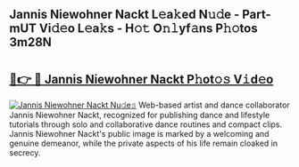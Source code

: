## Jannis Niewohner Nackt L𝚎a𝚔ed N𝚞𝚍e - Part-mUT Vi𝚍𝚎o L𝚎a𝚔s - H𝚘𝚝 O𝚗𝚕yf𝚊ns P𝚑𝚘tos 3m28N

# <h2><a href="http://kf238hx.oniu.top/?m=Jannis+Niewohner+Nackt">🔗👉 🔴 Jannis Niewohner Nackt P𝚑ot𝚘𝚜 V𝚒d𝚎o</a></h2>

[![Jannis Niewohner Nackt Nu𝚍e𝚜](https://i.imgur.com/0qMVB7G.gif)](http://kf238hx.oniu.top/?m=Jannis+Niewohner+Nackt)
Web-based artist and dance collaborator Jannis Niewohner Nackt, recognized for publishing dance and lifestyle tutorials through solo and collaborative dance routines and compact clips. Jannis Niewohner Nackt's public image is marked by a welcoming and genuine demeanor, while the private aspects of his life remain cloaked in secrecy.  
